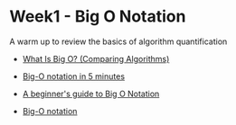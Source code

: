 # Week1 - Big O Notation

A warm up to review the basics of algorithm quantification

* [What Is Big O? (Comparing Algorithms)](https://www.youtube.com/watch?v=__vX2sjlpXU)
* [Big-O notation in 5 minutes](https://www.youtube.com/watch?v=__vX2sjlpXU)

* [A beginner's guide to Big O Notation](https://robbell.io/2009/06/a-beginners-guide-to-big-o-notation)
* [Big-O notation](https://www.khanacademy.org/computing/computer-science/algorithms/asymptotic-notation/a/big-o-notation)
